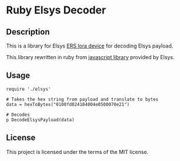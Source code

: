 # Ruby Elsys Decoder

## Description
This is a library for Elsys [ERS lora device](https://www.elsys.se/en/ers/) for decoding Elsys payload.

This library rewritten in ruby from [javascript library](https://www.elsys.se/en/elsys-payload/) provided by Elsys.


## Usage

```
require './elsys'

# Takes the hex string from payload and translate to bytes
data = hexToBytes("0100fd024104004e0500070e21")

# Decodes
p DecodeElsysPayload(data)

```

## License
This project is licensed under the terms of the MIT license.
